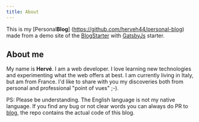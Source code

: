 ```yaml
---
title: About
---
```


This is my [Personal**Blog**] (https://github.com/herveh44/personal-blog) made from a demo site of the [BlogStarter](https://github.com/greglobinski/gatsby-starter-personal-blog) with [GatsbyJs](https://www.gatsbyjs.org/) starter.

## About me

My name is **Hervé**. I am a web developer. I love learning new technologies and experimenting what the web offers at best. I am currently living in Italy, but am from France. I'd like to share with you my discoveries both from personal and professional "point of vues" ;-).


PS: Please be understanding. The English language is not my native language. If you find any bug or not clear words you can always do PR to [blog](https://github.com/herveh44/personal-blog), the repo contains the actual code of this blog.
